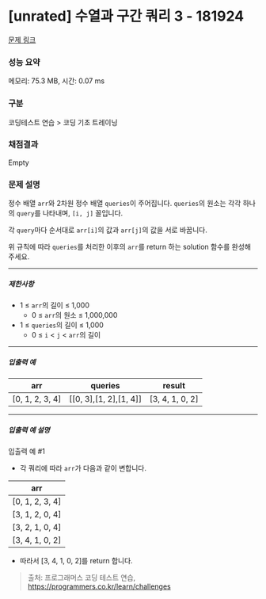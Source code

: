 # [unrated] 수열과 구간 쿼리 3 - 181924 

[문제 링크](https://school.programmers.co.kr/learn/courses/30/lessons/181924) 

### 성능 요약

메모리: 75.3 MB, 시간: 0.07 ms

### 구분

코딩테스트 연습 > 코딩 기초 트레이닝

### 채점결과

Empty

### 문제 설명

<p>정수 배열 <code>arr</code>와 2차원 정수 배열 <code>queries</code>이 주어집니다. <code>queries</code>의 원소는 각각 하나의 <code>query</code>를 나타내며, <code>[i, j]</code> 꼴입니다.</p>

<p>각 <code>query</code>마다 순서대로 <code>arr[i]</code>의 값과 <code>arr[j]</code>의 값을 서로 바꿉니다.</p>

<p>위 규칙에 따라 <code>queries</code>를 처리한 이후의 <code>arr</code>를 return 하는 solution 함수를 완성해 주세요.</p>

<hr>

<h5>제한사항</h5>

<ul>
<li>1 ≤ <code>arr</code>의 길이 ≤ 1,000

<ul>
<li>0 ≤ <code>arr</code>의 원소 ≤ 1,000,000</li>
</ul></li>
<li>1 ≤ <code>queries</code>의 길이 ≤ 1,000

<ul>
<li>0 ≤ <code>i</code> &lt; <code>j</code> &lt; <code>arr</code>의 길이</li>
</ul></li>
</ul>

<hr>

<h5>입출력 예</h5>
<table class="table">
        <thead><tr>
<th>arr</th>
<th>queries</th>
<th>result</th>
</tr>
</thead>
        <tbody><tr>
<td>[0, 1, 2, 3, 4]</td>
<td>[[0, 3],[1, 2],[1, 4]]</td>
<td>[3, 4, 1, 0, 2]</td>
</tr>
</tbody>
      </table>
<hr>

<h5>입출력 예 설명</h5>

<p>입출력 예 #1</p>

<ul>
<li>각 쿼리에 따라 <code>arr</code>가 다음과 같이 변합니다.</li>
</ul>
<table class="table">
        <thead><tr>
<th>arr</th>
</tr>
</thead>
        <tbody><tr>
<td>[0, 1, 2, 3, 4]</td>
</tr>
<tr>
<td>[3, 1, 2, 0, 4]</td>
</tr>
<tr>
<td>[3, 2, 1, 0, 4]</td>
</tr>
<tr>
<td>[3, 4, 1, 0, 2]</td>
</tr>
</tbody>
      </table>
<ul>
<li>따라서 [3, 4, 1, 0, 2]를 return 합니다.</li>
</ul>


> 출처: 프로그래머스 코딩 테스트 연습, https://programmers.co.kr/learn/challenges